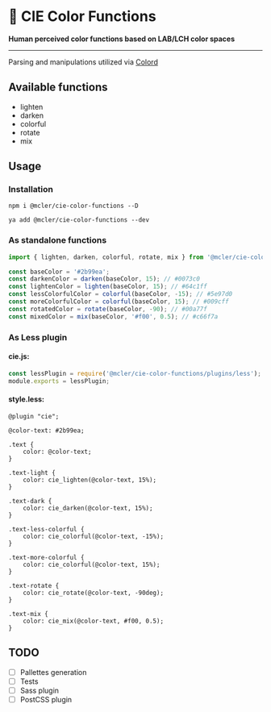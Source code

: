 # 🌈 CIE Color Functions
**Human perceived color functions based on LAB/LCH color spaces**

---

Parsing and manipulations utilized via [Colord](https://github.com/omgovich/colord)

## Available functions
- lighten
- darken
- colorful
- rotate
- mix

## Usage

### Installation
```
npm i @mcler/cie-color-functions --D
```
```
ya add @mcler/cie-color-functions --dev
```

### As standalone functions

```js
import { lighten, darken, colorful, rotate, mix } from '@mcler/cie-color-functions';

const baseColor = '#2b99ea';
const darkenColor = darken(baseColor, 15); // #0073c0
const lightenColor = lighten(baseColor, 15); // #64c1ff
const lessColorfulColor = colorful(baseColor, -15); // #5e97d0
const moreColorfulColor = colorful(baseColor, 15); // #009cff
const rotatedColor = rotate(baseColor, -90); // #00a77f
const mixedColor = mix(baseColor, '#f00', 0.5); // #c66f7a
```

### As Less plugin

#### cie.js:
```js
const lessPlugin = require('@mcler/cie-color-functions/plugins/less');
module.exports = lessPlugin;
```
#### style.less:
```less
@plugin "cie";

@color-text: #2b99ea;

.text {
    color: @color-text;
}

.text-light {
    color: cie_lighten(@color-text, 15%);
}

.text-dark {
    color: cie_darken(@color-text, 15%);
}

.text-less-colorful {
    color: cie_colorful(@color-text, -15%);
}

.text-more-colorful {
    color: cie_colorful(@color-text, 15%);
}

.text-rotate {
    color: cie_rotate(@color-text, -90deg);
}

.text-mix {
    color: cie_mix(@color-text, #f00, 0.5);
}
```

## TODO
- [ ] Pallettes generation
- [ ] Tests
- [ ] Sass plugin
- [ ] PostCSS plugin
